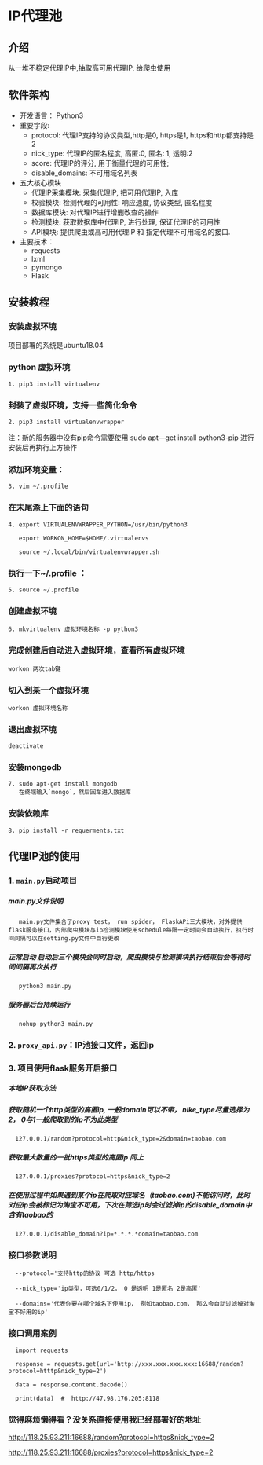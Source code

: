 # IP代理池

## 介绍

从一堆不稳定代理IP中,抽取高可用代理IP, 给爬虫使用

## 软件架构

- 开发语言： Python3
- 重要字段:
  - protocol: 代理IP支持的协议类型,http是0, https是1, https和http都支持是2
  - nick_type: 代理IP的匿名程度, 高匿:0, 匿名: 1, 透明:2
  - score: 代理IP的评分, 用于衡量代理的可用性;
  - disable_domains: 不可用域名列表
- 五大核心模块
  - 代理IP采集模块: 采集代理IP, 把可用代理IP, 入库
  - 校验模块: 检测代理的可用性: 响应速度, 协议类型, 匿名程度
  - 数据库模块: 对代理IP进行增删改查的操作
  - 检测模块: 获取数据库中代理IP, 进行处理, 保证代理IP的可用性
  - API模块: 提供爬虫或高可用代理IP 和 指定代理不可用域名的接口.
- 主要技术：
  - requests
  - lxml
  - pymongo
  - Flask

## 安装教程

### 安装虚拟环境

项目部署的系统是ubuntu18.04


### python 虚拟环境
    1. pip3 install virtualenv 
### 封装了虚拟环境，支持一些简化命令
    2. pip3 install virtualenvwrapper

注：新的服务器中没有pip命令需要使用 sudo apt—get install python3-pip 进行安装后再执行上方操作


### 添加环境变量：
    3. vim ~/.profile
### 在末尾添上下面的语句
    4. export VIRTUALENVWRAPPER_PYTHON=/usr/bin/python3

       export WORKON_HOME=$HOME/.virtualenvs

       source ~/.local/bin/virtualenvwrapper.sh

### 执行一下~/.profile ：
    5. source ~/.profile


### 创建虚拟环境
    6. mkvirtualenv 虚拟环境名称 -p python3
### 完成创建后自动进入虚拟环境，查看所有虚拟环境
    workon 两次tab键
### 切入到某一个虚拟环境
    workon 虚拟环境名称
### 退出虚拟环境
    deactivate


### 安装mongodb
    7. sudo apt-get install mongodb
       在终端输入`mongo`，然后回车进入数据库 


### 安装依赖库
    8. pip install -r requerments.txt


## 代理IP池的使用

### 1. `main.py`启动项目  

   ##### main.py文件说明
       main.py文件集合了proxy_test， run_spider， FlaskAPi三大模块，对外提供flask服务接口，内部爬虫模块与ip检测模块使用schedule每隔一定时间会自动执行，执行时间间隔可以在setting.py文件中自行更改
   
   ##### 正常启动  启动后三个模块会同时启动，爬虫模块与检测模块执行结束后会等待时间间隔再次执行
       python3 main.py
   
   ##### 服务器后台持续运行
       nohup python3 main.py

### 2. `proxy_api.py`：IP池接口文件，返回ip

### 3. 项目使用flask服务开启接口
   ##### 本地IP获取方法
   ##### 获取随机一个http类型的高匿ip, 一般domain可以不带， nike_type尽量选择为2， 0与1一般爬取到的ip不为此类型
      127.0.0.1/random?protocol=http&nick_type=2&domain=taobao.com
   ##### 获取最大数量的一批https类型的高匿ip 同上
      127.0.0.1/proxies?protocol=https&nick_type=2
   ##### 在使用过程中如果遇到某个ip在爬取对应域名（taobao.com)不能访问时，此时对应ip会被标记为淘宝不可用，下次在筛选ip时会过滤掉ip的disable_domain中含有taobao的
      127.0.0.1/disable_domain?ip=*.*.*.*domain=taobao.com
   
   ### 接口参数说明
      --protocol='支持http的协议 可选 http/https
   
      --nick_type='ip类型，可选0/1/2， 0 是透明 1是匿名 2是高匿'
      
      --domains='代表你要在哪个域名下使用ip， 例如taobao.com， 那么会自动过滤掉对淘宝不好用的ip'
   
   

   ### 接口调用案例
      import requests
   
      response = requests.get(url='http://xxx.xxx.xxx.xxx:16688/random?protocol=htttp&nick_type=2')

      data = response.content.decode()
   
      print(data)  #  http://47.98.176.205:8118
   
   
   
   
   ### 觉得麻烦懒得看？没关系直接使用我已经部署好的地址
   
   http://118.25.93.211:16688/random?protocol=https&nick_type=2
   
   http://118.25.93.211:16688/proxies?protocol=https&nick_type=2

